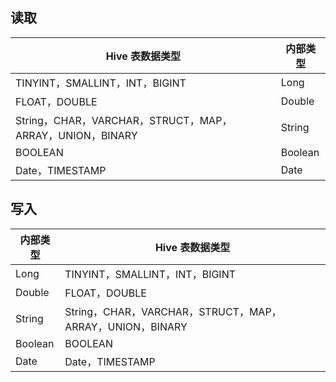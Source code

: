 ﻿## 读取

| Hive 表数据类型 | 内部类型 | 
|---------|---------|
| TINYINT，SMALLINT，INT，BIGINT| 	Long| 
| FLOAT，DOUBLE	| Double| 
| String，CHAR，VARCHAR，STRUCT，MAP，ARRAY，UNION，BINARY| 	String| 
| BOOLEAN| 	Boolean| 
| Date，TIMESTAMP	| Date| 

## 写入

| 内部类型 | Hive 表数据类型 |
|---------|---------|
| Long	| TINYINT，SMALLINT，INT，BIGINT| 
| Double	| FLOAT，DOUBLE| 
| String	| String，CHAR，VARCHAR，STRUCT，MAP，ARRAY，UNION，BINARY| 
| Boolean| 	BOOLEAN| 
| Date	| Date，TIMESTAMP| 
